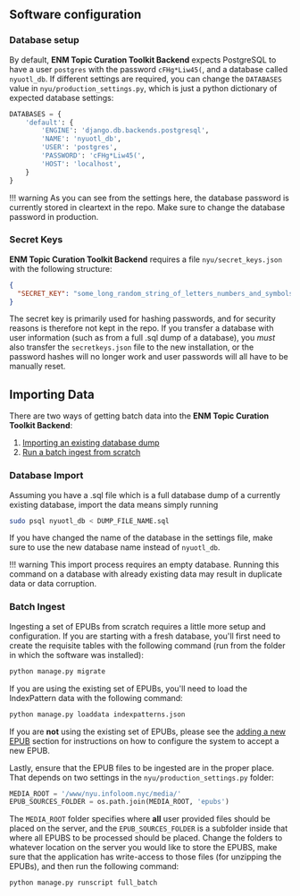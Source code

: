 ## Software configuration

### Database setup

By default, __ENM Topic Curation Toolkit Backend__ expects PostgreSQL to have a user `postgres` with the password `cFHg*Liw45(`, and a database called `nyuotl_db`. If different settings are required, you can change the `DATABASES` value in `nyu/production_settings.py`, which is just a python dictionary of expected database settings:

```python
DATABASES = {
    'default': {
        'ENGINE': 'django.db.backends.postgresql',
        'NAME': 'nyuotl_db',
        'USER': 'postgres',
        'PASSWORD': 'cFHg*Liw45(',
        'HOST': 'localhost',
    }
}
```

!!! warning
    As you can see from the settings here, the database password is currently stored in cleartext in the repo.  Make sure to change the database password in production.

### Secret Keys

__ENM Topic Curation Toolkit Backend__ requires a file `nyu/secret_keys.json` with the following structure:

```json
{
  "SECRET_KEY": "some_long_random_string_of_letters_numbers_and_symbols"
}
```

The secret key is primarily used for hashing passwords, and for security reasons is therefore not kept in the repo.  If you transfer a database with user information (such as from a full .sql dump of a database), you _must_ also transfer the `secretkeys.json` file to the new installation, or the password hashes will no longer work and user passwords will all have to be manually reset.

## Importing Data

There are two ways of getting batch data into the __ENM Topic Curation Toolkit Backend__:

1. [Importing an existing database dump](#database-import)
2. [Run a batch ingest from scratch](#batch-ingest)

### Database Import

Assuming you have a .sql file which is a full database dump of a currently existing database, import the data means simply running

```bash
sudo psql nyuotl_db < DUMP_FILE_NAME.sql
```

If you have changed the name of the database in the settings file, make sure to use the new database name instead of `nyuotl_db`.

!!! warning
    This import process requires an empty database. Running this command on a database with already existing data may result in duplicate data or data corruption.

### Batch Ingest

Ingesting a set of EPUBs from scratch requires a little more setup and configuration.  If you are starting with a fresh database, you'll first need to create the requisite tables with the following command (run from the folder in which the software was installed):

```bash
python manage.py migrate
```

If you are using the existing set of EPUBs, you'll need to load the IndexPattern data with the following command:

```bash
python manage.py loaddata indexpatterns.json
```

If you are __not__ using the existing set of EPUBs, please see the [adding a new EPUB](new) section for instructions on how to configure the system to accept a new EPUB.

Lastly, ensure that the EPUB files to be ingested are in the proper place. That depends on two settings in the `nyu/production_settings.py` folder:

```python
MEDIA_ROOT = '/www/nyu.infoloom.nyc/media/'
EPUB_SOURCES_FOLDER = os.path.join(MEDIA_ROOT, 'epubs')
```

The `MEDIA_ROOT` folder specifies where __all__ user provided files should be placed on the server, and the `EPUB_SOURCES_FOLDER` is a subfolder inside that where all EPUBS to be processed should be placed. Change the folders to whatever location on the server you would like to store the EPUBS, make sure that the application has write-access to those files (for unzipping the EPUBs), and then run the following command:

```bash
python manage.py runscript full_batch
```
